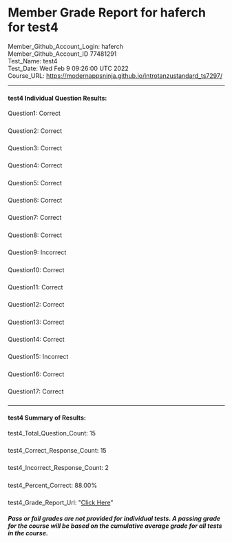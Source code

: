 # Member Grade Report for haferch for test4  
   
Member_Github_Account_Login: haferch  
Member_Github_Account_ID 77481291  
Test_Name: test4  
Test_Date: Wed Feb  9 09:26:00 UTC 2022  
Course_URL: https://modernappsninja.github.io/introtanzustandard_ts7297/  
   
---  
#### test4 Individual Question Results:  
Question1: Correct  
#####  
Question2: Correct  
#####  
Question3: Correct  
#####  
Question4: Correct  
#####  
Question5: Correct  
#####  
Question6: Correct  
#####  
Question7: Correct  
#####  
Question8: Correct  
#####  
Question9: Incorrect  
#####  
Question10: Correct  
#####  
Question11: Correct  
#####  
Question12: Correct  
#####  
Question13: Correct  
#####  
Question14: Correct  
#####  
Question15: Incorrect  
#####  
Question16: Correct  
#####  
Question17: Correct  
#####  
---  
#### test4 Summary of Results:  
test4_Total_Question_Count: 15  
#####  
test4_Correct_Response_Count: 15  
#####  
test4_Incorrect_Response_Count: 2  
#####  
test4_Percent_Correct: 88.00%  
#####  
test4_Grade_Report_Url: "[Click Here](https://github.com/modernappsninjas/haferch/blob/main/static/userdata/courses/introtanzustandard_ts7297/grade_report.pr452.test4.md)"
##### Pass or fail grades are not provided for individual tests. A passing grade for the course will be based on the cumulative average grade for all tests in the course.  
